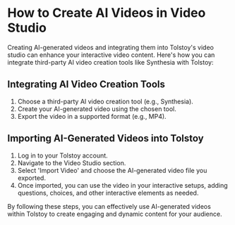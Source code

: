 # How to Create AI Videos in Video Studio

Creating AI-generated videos and integrating them into Tolstoy's video studio can enhance your interactive video content. Here's how you can integrate third-party AI video creation tools like Synthesia with Tolstoy:

## Integrating AI Video Creation Tools
1. Choose a third-party AI video creation tool (e.g., Synthesia).
2. Create your AI-generated video using the chosen tool.
3. Export the video in a supported format (e.g., MP4).

## Importing AI-Generated Videos into Tolstoy
1. Log in to your Tolstoy account.
2. Navigate to the Video Studio section.
3. Select 'Import Video' and choose the AI-generated video file you exported.
4. Once imported, you can use the video in your interactive setups, adding questions, choices, and other interactive elements as needed.

By following these steps, you can effectively use AI-generated videos within Tolstoy to create engaging and dynamic content for your audience.